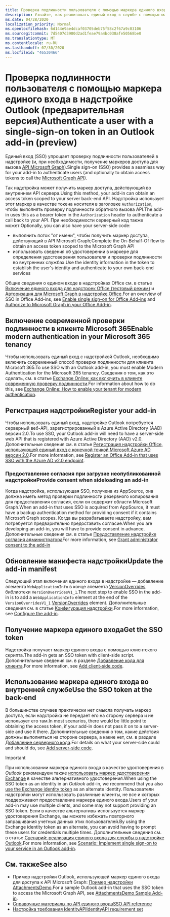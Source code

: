 ```yaml
---
title: Проверка подлинности пользователя с помощью маркера единого входа
description: Узнайте, как реализовать единый вход в службе с помощью маркера единого входа, предоставляемого надстройкой Outlook.
ms.date: 04/28/2020
localization_priority: Normal
ms.openlocfilehash: 6d144e9ae4dcaf03705deb75f58c2f67a9c03106
ms.sourcegitcommit: 7d5407d3900d2ad1feae79a4bc038afe50568be0
ms.translationtype: MT
ms.contentlocale: ru-RU
ms.lasthandoff: 07/30/2020
ms.locfileid: "46530466"
---
```

# <a name="authenticate-a-user-with-a-single-sign-on-token-in-an-outlook-add-in-preview"></a><span data-ttu-id="bc7fe-103">Проверка подлинности пользователя с помощью маркера единого входа в надстройке Outlook (предварительная версия)</span><span class="sxs-lookup"><span data-stu-id="bc7fe-103">Authenticate a user with a single-sign-on token in an Outlook add-in (preview)</span></span>

<span data-ttu-id="bc7fe-104">Единый вход (SSO) упрощает проверку подлинности пользователей в надстройке (и, при необходимости, получение маркеров доступа для вызова [API Microsoft Graph](/graph/overview)).</span><span class="sxs-lookup"><span data-stu-id="bc7fe-104">Single sign-on (SSO) provides a seamless way for your add-in to authenticate users (and optionally to obtain access tokens to call the [Microsoft Graph API](/graph/overview)).</span></span>

<span data-ttu-id="bc7fe-105">Так надстройка может получить маркер доступа, действующий во внутреннем API сервера.</span><span class="sxs-lookup"><span data-stu-id="bc7fe-105">Using this method, your add-in can obtain an access token scoped to your server back-end API.</span></span> <span data-ttu-id="bc7fe-106">Надстройка использует этот маркер в качестве токена носителя в заголовке `Authorization`, чтобы выполнять проверку подлинности обратного вызова API.</span><span class="sxs-lookup"><span data-stu-id="bc7fe-106">The add-in uses this as a bearer token in the `Authorization` header to authenticate a call back to your API.</span></span> <span data-ttu-id="bc7fe-107">При необходимости серверный код также может:</span><span class="sxs-lookup"><span data-stu-id="bc7fe-107">Optionally, you can also have your server-side code:</span></span>

- <span data-ttu-id="bc7fe-108">выполнить поток "от имени", чтобы получить маркер доступа, действующий в API Microsoft Graph;</span><span class="sxs-lookup"><span data-stu-id="bc7fe-108">Complete the On-Behalf-Of flow to obtain an access token scoped to the Microsoft Graph API</span></span>
- <span data-ttu-id="bc7fe-109">использовать сведения об удостоверении в маркере для определения удостоверения пользователя и проверки подлинности во внутренних службах.</span><span class="sxs-lookup"><span data-stu-id="bc7fe-109">Use the identity information in the token to establish the user's identity and authenticate to your own back-end services</span></span>

<span data-ttu-id="bc7fe-110">Общие сведения о едином входе в надстройках Office см. в статье [Включение единого входа для надстроек Office (тестовый режим)](../develop/sso-in-office-add-ins.md) и [Авторизация для Microsoft Graph в надстройке Office](../develop/authorize-to-microsoft-graph.md).</span><span class="sxs-lookup"><span data-stu-id="bc7fe-110">For an overview of SSO in Office Add-ins, see [Enable single sign-on for Office Add-ins](../develop/sso-in-office-add-ins.md) and [Authorize to Microsoft Graph in your Office Add-in](../develop/authorize-to-microsoft-graph.md).</span></span>


## <a name="enable-modern-authentication-in-your-microsoft-365-tenancy"></a><span data-ttu-id="bc7fe-111">Включение современной проверки подлинности в клиенте Microsoft 365</span><span class="sxs-lookup"><span data-stu-id="bc7fe-111">Enable modern authentication in your Microsoft 365 tenancy</span></span>

<span data-ttu-id="bc7fe-112">Чтобы использовать единый вход с надстройкой Outlook, необходимо включить современный способ проверки подлинности для клиента Microsoft 365.</span><span class="sxs-lookup"><span data-stu-id="bc7fe-112">To use SSO with an Outlook add-in, you must enable Modern Authentication for the Microsoft 365 tenancy.</span></span> <span data-ttu-id="bc7fe-113">Сведения о том, как это сделать, см. в статье [Exchange Online: как включить в клиенте современную проверку подлинности](https://social.technet.microsoft.com/wiki/contents/articles/32711.exchange-online-how-to-enable-your-tenant-for-modern-authentication.aspx).</span><span class="sxs-lookup"><span data-stu-id="bc7fe-113">For information about how to do this, see [Exchange Online: How to enable your tenant for modern authentication](https://social.technet.microsoft.com/wiki/contents/articles/32711.exchange-online-how-to-enable-your-tenant-for-modern-authentication.aspx).</span></span>

## <a name="register-your-add-in"></a><span data-ttu-id="bc7fe-114">Регистрация надстройки</span><span class="sxs-lookup"><span data-stu-id="bc7fe-114">Register your add-in</span></span>

<span data-ttu-id="bc7fe-115">Чтобы использовать единый вход, надстройке Outlook потребуется серверный веб-API, зарегистрированный в Azure Active Directory (AAD) версии 2.0.</span><span class="sxs-lookup"><span data-stu-id="bc7fe-115">To use SSO, your Outlook add-in will need to have a server-side web API that is registered with Azure Active Directory (AAD) v2.0.</span></span> <span data-ttu-id="bc7fe-116">Дополнительные сведения см. в статье [Регистрация надстройки Office, использующей единый вход с конечной точкой Microsoft Azure AD версии 2.0](../develop/register-sso-add-in-aad-v2.md).</span><span class="sxs-lookup"><span data-stu-id="bc7fe-116">For more information, see [Register an Office Add-in that uses SSO with the Azure AD v2.0 endpoint](../develop/register-sso-add-in-aad-v2.md).</span></span>

### <a name="provide-consent-when-sideloading-an-add-in"></a><span data-ttu-id="bc7fe-117">Предоставление согласия при загрузке неопубликованной надстройки</span><span class="sxs-lookup"><span data-stu-id="bc7fe-117">Provide consent when sideloading an add-in</span></span>

<span data-ttu-id="bc7fe-118">Когда надстройка, использующая SSO, получена из AppSource, она должна иметь метод проверки подлинности резервного копирования для предоставления согласия, если он содержит области Microsoft Graph.</span><span class="sxs-lookup"><span data-stu-id="bc7fe-118">When an add-in that uses SSO is acquired from AppSource, it must have a backup authentication method for providing consent if it contains Microsoft Graph scopes.</span></span> <span data-ttu-id="bc7fe-119">Когда вы разрабатываете надстройку, вам потребуется предварительно предоставить согласие.</span><span class="sxs-lookup"><span data-stu-id="bc7fe-119">When you are developing an add-in, you will have to provide consent in advance.</span></span> <span data-ttu-id="bc7fe-120">Дополнительные сведения см. в статье [Предоставление надстройке согласия администратора](../develop/grant-admin-consent-to-an-add-in.md)</span><span class="sxs-lookup"><span data-stu-id="bc7fe-120">For more information, see [Grant administrator consent to the add-in](../develop/grant-admin-consent-to-an-add-in.md)</span></span>

## <a name="update-the-add-in-manifest"></a><span data-ttu-id="bc7fe-121">Обновление манифеста надстройки</span><span class="sxs-lookup"><span data-stu-id="bc7fe-121">Update the add-in manifest</span></span>

<span data-ttu-id="bc7fe-122">Следующий этап включения единого входа в надстройке — добавление элемента `WebApplicationInfo` в конце элемента [VersionOverrides](../reference/manifest/versionoverrides.md) библиотеки `VersionOverridesV1_1`.</span><span class="sxs-lookup"><span data-stu-id="bc7fe-122">The next step to enable SSO in the add-in is to add a `WebApplicationInfo` element at the end of the `VersionOverridesV1_1` [VersionOverrides](../reference/manifest/versionoverrides.md) element.</span></span> <span data-ttu-id="bc7fe-123">Дополнительные сведения см. в статье [Конфигурация надстройки](../develop/sso-in-office-add-ins.md#configure-the-add-in).</span><span class="sxs-lookup"><span data-stu-id="bc7fe-123">For more information, see [Configure the add-in](../develop/sso-in-office-add-ins.md#configure-the-add-in).</span></span>

## <a name="get-the-sso-token"></a><span data-ttu-id="bc7fe-124">Получение маркера единого входа</span><span class="sxs-lookup"><span data-stu-id="bc7fe-124">Get the SSO token</span></span>

<span data-ttu-id="bc7fe-125">Надстройка получает маркер единого входа с помощью клиентского скрипта.</span><span class="sxs-lookup"><span data-stu-id="bc7fe-125">The add-in gets an SSO token with client-side script.</span></span> <span data-ttu-id="bc7fe-126">Дополнительные сведения см. в разделе [Добавление кода для клиента](../develop/sso-in-office-add-ins.md#add-client-side-code).</span><span class="sxs-lookup"><span data-stu-id="bc7fe-126">For more information, see [Add client-side code](../develop/sso-in-office-add-ins.md#add-client-side-code).</span></span>

## <a name="use-the-sso-token-at-the-back-end"></a><span data-ttu-id="bc7fe-127">Использование маркера единого входа во внутренней службе</span><span class="sxs-lookup"><span data-stu-id="bc7fe-127">Use the SSO token at the back-end</span></span>

<span data-ttu-id="bc7fe-128">В большинстве случаев практически нет смысла получать маркер доступа, если надстройка не передает его на сторону сервера и не использует его там.</span><span class="sxs-lookup"><span data-stu-id="bc7fe-128">In most scenarios, there would be little point to obtaining the access token, if your add-in does not pass it on to a server-side and use it there.</span></span> <span data-ttu-id="bc7fe-129">Дополнительные сведения о том, какие действия должны выполняться на стороне сервера, а какие нет, см. в разделе [Добавление серверного кода](../develop/sso-in-office-add-ins.md#add-server-side-code).</span><span class="sxs-lookup"><span data-stu-id="bc7fe-129">For details on what your server-side could and should do, see [Add server-side code](../develop/sso-in-office-add-ins.md#add-server-side-code).</span></span>

> [!IMPORTANT]
> <span data-ttu-id="bc7fe-130">При использовании маркера единого входа в качестве удостоверения в *Outlook* рекомендуем также [использовать маркер удостоверения Exchange](authenticate-a-user-with-an-identity-token.md) в качестве альтернативного удостоверения.</span><span class="sxs-lookup"><span data-stu-id="bc7fe-130">When using the SSO token as an identity in an *Outlook* add-in, we recommend that you also [use the Exchange identity token](authenticate-a-user-with-an-identity-token.md) as an alternate identity.</span></span> <span data-ttu-id="bc7fe-131">Пользователи надстройки могут использовать различные клиенты, не все и которых поддерживают предоставление маркера единого входа.</span><span class="sxs-lookup"><span data-stu-id="bc7fe-131">Users of your add-in may use multiple clients, and some may not support providing an SSO token.</span></span> <span data-ttu-id="bc7fe-132">Если в качестве альтернативы используется маркер удостоверения Exchange, вы можете избежать повторного запрашивания учетных данных этих пользователей.</span><span class="sxs-lookup"><span data-stu-id="bc7fe-132">By using the Exchange identity token as an alternate, you can avoid having to prompt these users for credentials multiple times.</span></span> <span data-ttu-id="bc7fe-133">Дополнительные сведения см. в статье [Сценарий: реализация единого входа для службы в надстройке Outlook](implement-sso-in-outlook-add-in.md).</span><span class="sxs-lookup"><span data-stu-id="bc7fe-133">For more information, see [Scenario: Implement single sign-on to your service in an Outlook add-in](implement-sso-in-outlook-add-in.md).</span></span>

## <a name="see-also"></a><span data-ttu-id="bc7fe-134">См. также</span><span class="sxs-lookup"><span data-stu-id="bc7fe-134">See also</span></span>

- <span data-ttu-id="bc7fe-135">Пример надстройки Outlook, использующей маркер единого входа для доступа к API Microsoft Graph: [Пример надстройки AttachmentsDemo](https://github.com/OfficeDev/outlook-add-in-attachments-demo).</span><span class="sxs-lookup"><span data-stu-id="bc7fe-135">For a sample Outlook add-in that uses the SSO token to access the Microsoft Graph API, see [AttachmentsDemo Sample Add-in](https://github.com/OfficeDev/outlook-add-in-attachments-demo).</span></span>
- [<span data-ttu-id="bc7fe-136">Справочные материалы по API единого входа</span><span class="sxs-lookup"><span data-stu-id="bc7fe-136">SSO API reference</span></span>](../develop/sso-in-office-add-ins.md#sso-api-reference)
- [<span data-ttu-id="bc7fe-137">Настройка требования IdentityAPI</span><span class="sxs-lookup"><span data-stu-id="bc7fe-137">IdentityAPI requirement set</span></span>](../reference/requirement-sets/identity-api-requirement-sets.md)
